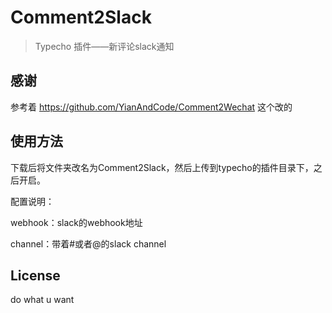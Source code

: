 # Comment2Slack

> Typecho 插件——新评论slack通知 

## 感谢

参考着 https://github.com/YianAndCode/Comment2Wechat 这个改的

## 使用方法

下载后将文件夹改名为Comment2Slack，然后上传到typecho的插件目录下，之后开启。  

配置说明：

webhook：slack的webhook地址

channel：带着#或者@的slack channel


## License

do what u want

